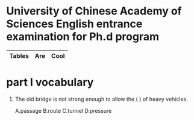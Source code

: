  
# University of Chinese Academy of Sciences English entrance examination for Ph.d program

 |Tables         | Are           | Cool  |
 | ------------- |:-------------:| -----:|

# part I vocabulary

1. The old bridge is not strong enough to allow the (    ) of heavy vehicles.

    A.passage   B.route    C.tunnel    D.pressure
